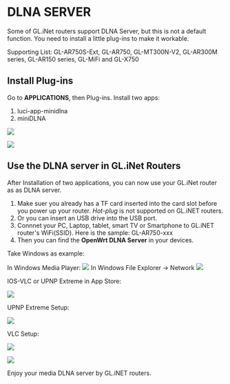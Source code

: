 # DLNA SERVER
Some of GL.iNet routers support DLNA Server, but this is not a default function. You need to install a little plug-ins to make it workable. 

Supporting List:
GL-AR750S-Ext, GL-AR750, GL-MT300N-V2, GL-AR300M series, GL-AR150 series, GL-MiFi and GL-X750

## Install Plug-ins 
Go to **APPLICATIONS**, then Plug-ins.
Install two apps:

1. luci-app-minidlna
2. miniDLNA

![](https://static.gl-inet.com/docs/en/3/app/dlnaserver/dlna1.png)

![](https://static.gl-inet.com/docs/en/3/app/dlnaserver/dlna2.png)

## Use the DLNA server in GL.iNet Routers
After Installation of two applications, you can now use your GL.iNet router as as DLNA server. 

1. Make suer you already has a TF card inserted into the card slot before you power up your router. *Hot-plug* is not supported on GL.iNET routers. 
2. Or you can insert an USB drive into the USB port. 
3. Connnet your PC, Laptop, tablet, smart TV or Smartphone to GL.iNET router's WiFi(SSID). Here is the sample: GL-AR750-xxx 
4. Then you can find the **OpenWrt DLNA Server** in your devices.
   
Take Windows as example: 

In Windows Media Player: 
![](https://static.gl-inet.com/docs/en/3/app/dlnaserver/dlnaserver1.png)
In Windows File Explorer -> Network
![](https://static.gl-inet.com/docs/en/3/app/dlnaserver/dlnaserver2.png)

IOS-VLC or UPNP Extreme in App Store:

![](https://static.gl-inet.com/docs/en/3/app/dlnaserver/ios1.PNG)

UPNP Extreme Setup:

![](https://static.gl-inet.com/docs/en/3/app/dlnaserver/ios2.PNG)

VLC Setup: 

![](https://static.gl-inet.com/docs/en/3/app/dlnaserver/ios3.PNG)

![](https://static.gl-inet.com/docs/en/3/app/dlnaserver/ios4.PNG)

Enjoy your media DLNA server by GL.iNET routers. 